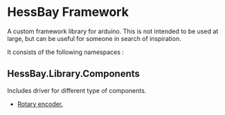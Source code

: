 # HessBay Framework
A custom framework library for arduino.  This is not intended to be used at large, but can be useful for someone
in search of inspiration.

It consists of the following namespaces :

## HessBay.Library.Components
Includes driver for different type of components.

- [Rotary encoder.](HessBay-Framework/HessBay.Library.Components/HessBay.Library.Components.Encoder.md)
